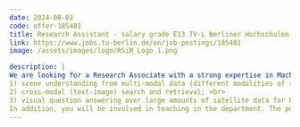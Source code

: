 ```yaml
---
date: 2024-08-02
code: offer-185481
title: Research Assistant - salary grade E13 TV-L Berliner Hochschulen
link: https://www.jobs.tu-berlin.de/en/job-postings/185481
image: /assets/images/logo/RSiM_Logo_1.png

description: |
We are looking for a Research Associate with a strong expertise in Machine Learning and Natural Language Processing for Remote Sensing. The selected candidate will develop innovative scientific research by strengthening and complementing the already ongoing research activities in the framework of cross modal retrieval and visual question answering for Earth observation. In detail, the main focus of the researcher will be to provide solutions to the challenges on: 
1) scene understanding from multi-modal data (different modalities of satellite images as well as textual data); <br>
2) cross-modal (text-image) search and retrieval; <br>
3) visual question answering over large amounts of satellite data for Earth observation with minimum supervision. <br>
In addition, you will be involved in teaching in the department. The position is financed by federal and state funds as part of the AI competence center BIFOLD.
---
```

